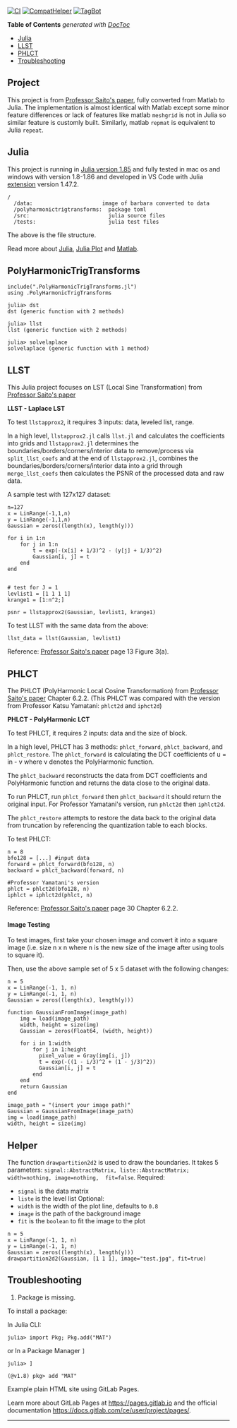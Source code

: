 
[![CI](https://github.com/UCD4IDS/PolyHarmonicTrigTransforms.jl/actions/workflows/CI.yml/badge.svg?branch=main)](https://github.com/UCD4IDS/PolyHarmonicTrigTransforms.jl/actions/workflows/CI.yml) [![CompatHelper](https://github.com/UCD4IDS/PolyHarmonicTrigTransforms.jl/actions/workflows/CompatHelper.yml/badge.svg?branch=main)](https://github.com/UCD4IDS/PolyHarmonicTrigTransforms.jl/actions/workflows/CompatHelper.yml) [![TagBot](https://github.com/UCD4IDS/PolyHarmonicTrigTransforms.jl/actions/workflows/TagBot.yml/badge.svg?branch=main)](https://github.com/UCD4IDS/PolyHarmonicTrigTransforms.jl/actions/workflows/TagBot.yml)

<!-- START doctoc generated TOC please keep comment here to allow auto update -->
<!-- DON'T EDIT THIS SECTION, INSTEAD RE-RUN doctoc TO UPDATE -->
**Table of Contents**  *generated with [DocToc](https://github.com/thlorenz/doctoc)*

- [Julia](#julia)
- [LLST](#llst)
- [PHLCT](#phlct)
- [Troubleshooting](#troubleshooting)

<!-- END doctoc generated TOC please keep comment here to allow auto update -->
## Project
This project is from [Professor Saito's paper][paper], fully converted from Matlab to Julia. The implementation is almost identical with Matlab except 
some minor feature differences or lack of features like matlab `meshgrid` is not in Julia so similar
feature is customly built. Similarly, matlab `repmat` is equivalent to Julia `repeat`.

## Julia

This project is running in [Julia version 1.85][JuliaVersion] and fully tested in mac os and windows with version 1.8-1.86 and developed in VS Code with Julia [extension][JuliaExtension] version 1.47.2.


```
/
  /data:                      image of barbara converted to data
  /polyharmonictrigtransforms:  package toml
  /src:                         julia source files
  /tests:                       julia test files
```

The above is the file structure. 

Read more about [Julia][JuliaDoc], [Julia Plot][JuliaPlot] and [Matlab][MatlabDoc].

## PolyHarmonicTrigTransforms

```
include(".PolyHarmonicTrigTransforms.jl")
using .PolyHarmonicTrigTransforms

julia> dst
dst (generic function with 2 methods)

julia> llst
llst (generic function with 2 methods)

julia> solvelaplace
solvelaplace (generic function with 1 method)
```


## LLST

This Julia project focuses on LST (Local Sine Transformation) from [Professor Saito's paper][paper] 

**LLST - Laplace LST**

To test `llstapprox2`, it requires 3 inputs: data, leveled list, range.

In a high level, `llstapprox2.jl` calls `llst.jl` and calculates the coefficients into grids and
`llstapprox2.jl` determines the boundaries/borders/corners/interior data to remove/process via `split_llst_coefs` and 
at the end of `llstapprox2.jl`, combines the boundaries/borders/corners/interior data into a grid through `merge_llst_coefs` then calculates the PSNR of the processed data and raw data.

A sample test with 127x127 dataset:
```
n=127
x = LinRange(-1,1,n) 
y = LinRange(-1,1,n) 
Gaussian = zeros((length(x), length(y)))

for i in 1:n
    for j in 1:n
        t = exp(-(x[i] + 1/3)^2 - (y[j] + 1/3)^2)
        Gaussian[i, j] = t
    end
end


# test for J = 1
levlist1 = [1 1 1 1]
krange1 = [1:n^2;]

psnr = llstapprox2(Gaussian, levlist1, krange1)
```

To test LLST with the same data from the above:
```
llst_data = llst(Gaussian, levlist1)
```
Reference: [Professor Saito's paper][paper] page 13 Figure 3(a).

## PHLCT
The PHLCT (PolyHarmonic Local Cosine Transformation) from [Professor Saito's paper][paper] Chapter 6.2.2. (This PHLCT was compared with the version from Professor Katsu Yamatani: `phlct2d` and `iphct2d`)

**PHLCT - PolyHarmonic LCT**

To test PHLCT, it requires 2 inputs: data and the size of block.

In a high level, PHLCT has 3 methods: `phlct_forward`, `phlct_backward`, and `phlct_restore`.
The `phlct_forward` is calculating the DCT coefficients of u = in - v where v denotes the PolyHarmonic function. 

The `phlct_backward` reconstructs the data from DCT coefficients and PolyHarmonic function and returns the data close to the original data.

To run PHLCT, run `phlct_forward` then `phlct_backward` it should return the original input. 
For Professor Yamatani's version, run `phlct2d` then `iphlct2d`.

The `phlct_restore` attempts to restore the data back to the original data from truncation by referencing the quantization table to each blocks.

To test PHLCT:
```
n = 8
bfo128 = [...] #input data
forward = phlct_forward(bfo128, n)
backward = phlct_backward(forward, n)

#Professor Yamatani's version
phlct = phlct2d(bfo128, n)
iphlct = iphlct2d(phlct, n)
```

Reference: [Professor Saito's paper][paper] page 30 Chapter 6.2.2.

#### Image Testing

To test images, first take your chosen image and convert it into a square image (i.e. size n x n where n is the new size of the image after using tools to square it).

Then, use the above sample set of 5 x 5 dataset with the following changes:

```
n = 5
x = LinRange(-1, 1, n)
y = LinRange(-1, 1, n)
Gaussian = zeros((length(x), length(y)))
		
function GaussianFromImage(image_path)
    img = load(image_path)
    width, height = size(img)
    Gaussian = zeros(Float64, (width, height))
	
    for i in 1:width
        for j in 1:height
          pixel_value = Gray(img[i, j])
          t = exp(-((1 - i/3)^2 + (1 - j/3)^2))
          Gaussian[i, j] = t
        end
    end
    return Gaussian
end
	
image_path = "(insert your image path)"
Gaussian = GaussianFromImage(image_path)
img = load(image_path)
width, height = size(img)
```
## Helper

The function `drawpartition2d2` is used to draw the boundaries. It takes 5 parameters: `signal::AbstractMatrix, liste::AbstractMatrix; width=nothing, image=nothing,  fit=false`.
Required:
- `signal` is the data matrix
- `liste` is the level list
Optional:
- `width` is the width of the plot line, defaults to `0.8`
- `image` is the path of the background image
- `fit` is the `boolean` to fit the image to the plot 

```
n = 5
x = LinRange(-1, 1, n)
y = LinRange(-1, 1, n)
Gaussian = zeros((length(x), length(y)))
drawpartition2d2(Gaussian, [1 1 1], image="test.jpg", fit=true)
```

## Troubleshooting

1. Package is missing. 

To install a package:

In Julia CLI:
```
julia> import Pkg; Pkg.add("MAT")
```
or
In a Package Manager `]`
```
julia> ]

(@v1.8) pkg> add "MAT"
```

Example plain HTML site using GitLab Pages.

Learn more about GitLab Pages at https://pages.gitlab.io and the official
documentation https://docs.gitlab.com/ce/user/project/pages/.

---



[paper]: https://www.math.ucdavis.edu/~saito/publications/saito_phlstrev.pdf
[JuliaVersion]: https://julialang.org/downloads/
[JuliaDoc]: https://docs.julialang.org/en/v1/
[JuliaExtension]: https://marketplace.visualstudio.com/items?itemName=julialang.language-julia
[MatlabDoc]: https://www.mathworks.com/help/matlab/
[JuliaPlot]: https://docs.juliaplots.org/stable/